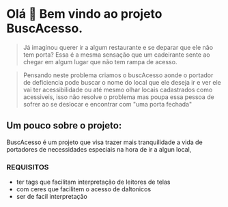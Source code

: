 # Olá 👋 Bem vindo ao projeto BuscAcesso.

>Já imaginou querer ir a algum restaurante e se deparar que ele não tem porta?
Essa é a mesma sensação que um cadeirante sente ao chegar em algum lugar que não tem rampa de acesso.

>Pensando neste problema criamos o buscAcesso aonde o portador de deficiencia pode buscar o nome do local que ele deseja ir e ver ele vai ter acessibilidade ou até mesmo olhar locais cadastrados como acessiveis, isso não resolve o problema mas poupa essa pessoa de sofrer ao se deslocar e encontrar com "uma porta fechada"

## Um pouco sobre o projeto:

BuscAcesso é um projeto que visa trazer mais tranquilidade a vida de portadores de necessidades especiais na hora de ir a algun local,

### REQUISITOS

- ter tags que facilitam  interpretação de leitores de telas
- com ceres que facilitem o acesso de daltonicos
- ser de facil interpretação

